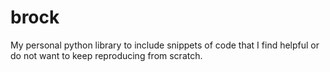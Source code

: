 # brock

My personal python library to include snippets of code that I find helpful or do not want to keep reproducing from scratch.

